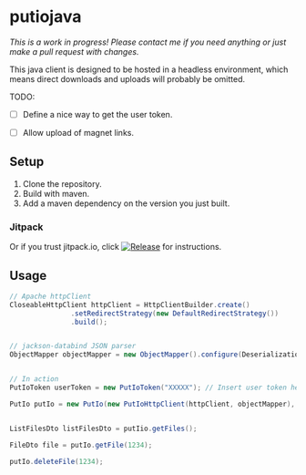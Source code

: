 # putiojava

*This is a work in progress! Please contact me if you need anything or just make a pull request with changes.*

This java client is designed to be hosted in a headless environment, which means direct downloads and uploads will probably be omitted.

TODO:
- [ ] Define a nice way to get the user token.
- [ ] Allow upload of magnet links.


## Setup

1. Clone the repository.
2. Build with maven.
3. Add a maven dependency on the version you just built.

### Jitpack
Or if you trust jitpack.io, click [![Release](https://jitpack.io/v/johantiden/putiojava.svg?style=flat-square)](https://jitpack.io/#johantiden/putiojava) for instructions.



## Usage
```java
// Apache httpClient
CloseableHttpClient httpClient = HttpClientBuilder.create()
               .setRedirectStrategy(new DefaultRedirectStrategy())
               .build();


// jackson-databind JSON parser
ObjectMapper objectMapper = new ObjectMapper().configure(DeserializationFeature.FAIL_ON_UNKNOWN_PROPERTIES, false);


// In action
PutIoToken userToken = new PutIoToken("XXXXX"); // Insert user token here.

PutIo putIo = new PutIo(new PutIoHttpClient(httpClient, objectMapper), userToken);


ListFilesDto listFilesDto = putIio.getFiles();

FileDto file = putIo.getFile(1234);

putIo.deleteFile(1234);
```


